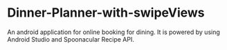 # Dinner-Planner-with-swipeViews
An android application for online booking for dining. It is powered by using Android Studio and Spoonacular Recipe API.
